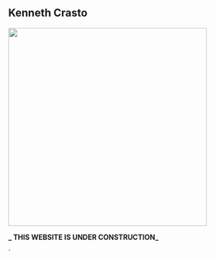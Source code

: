 ## Kenneth Crasto

<img src="http://wallpapercave.com/wp/yxedRFW.jpg" width="400">





**_ THIS WEBSITE IS UNDER CONSTRUCTION_**


`
